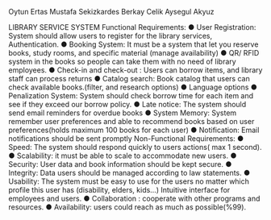 Oytun Ertas
Mustafa Sekizkardes
Berkay Celik 
Aysegul Akyuz


LIBRARY SERVICE SYSTEM
Functional Requirements:
● User Registration: System should allow users to register for the library services,
Authentication.
● Booking System: It must be a system that let you reserve books, study rooms, and
specific material (manage availability)
● QR/ RFID system in the books so people can take them with no need of library
employees.
● Check-in and check-out : Users can borrow items, and library staff can process returns
● Catalog search: Book catalog that users can check available books.(filter, and research
options)
● Language options
● Penalization System: System should check borrow time for each item and see if they
exceed our borrow policy.
● Late notice: The system should send email reminders for overdue books
● System Memory: System remember user preferences and able to recommend books
based on user preferences(holds maximum 100 books for each user)
● Notification: Email notifications should be sent promptly
Non-Functional Requirements:
● Speed: The system should respond quickly to users actions( max 1 second).
● Scalability: it must be able to scale to accommodate new users.
● Security: User data and book information should be kept secure.
● Integrity: Data users should be managed according to law statements.
● Usability: The system must be easy to use for the users no matter which profile this user
has (disability, elders, kids…) Intuitive interface for employees and users.
● Collaboration : cooperate with other programs and resources.
● Availability: users could reach as much as possible(%99).




